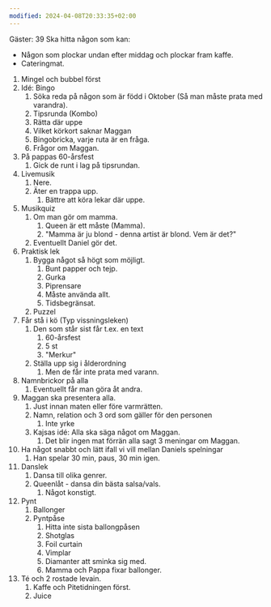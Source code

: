 ```yaml
---
modified: 2024-04-08T20:33:35+02:00
---
```

Gäster: 39
Ska hitta någon som kan:
* Någon som plockar undan efter middag och plockar fram kaffe.
* Cateringmat.

1. Mingel och bubbel först
2. Idé: Bingo
	1. Söka reda på någon som är född i Oktober (Så man måste prata med varandra).
	2. Tipsrunda (Kombo)
	3. Rätta där uppe
	4. Vilket körkort saknar Maggan
	5. Bingobricka, varje ruta är en fråga.
	6. Frågor om Maggan.
3. På pappas 60-årsfest
	1. Gick de runt i lag på tipsrundan.
4. Livemusik
	1. Nere.
	2. Äter en trappa upp.
		1. Bättre att köra lekar där uppe.
5. Musikquiz
	1. Om man gör om mamma.
		1. Queen är ett måste (Mamma).
		2. "Mamma är ju blond - denna artist är blond. Vem är det?"
	2. Eventuellt Daniel gör det.
6. Praktisk lek
	1. Bygga något så högt som möjligt.
		1. Bunt papper och tejp.
		2. Gurka
		3. Piprensare
		4. Måste använda allt.
		5. Tidsbegränsat.
	2. Puzzel
7. Får stå i kö (Typ vissningsleken)
	1. Den som står sist får t.ex. en text
		1. 60-årsfest
		2. 5 st
		3. "Merkur"
	2. Ställa upp sig i ålderordning
		1. Men de får inte prata med varann.
8. Namnbrickor på alla
	1. Eventuellt får man göra åt andra.
9. Maggan ska presentera alla.
	1. Just innan maten eller före varmrätten.
	2. Namn, relation och 3 ord som gäller för den personen
		1. Inte yrke
	3. Kajsas idé: Alla ska säga något om Maggan.
		1. Det blir ingen mat förrän alla sagt 3 meningar om Maggan.
10. Ha något snabbt och lätt ifall vi vill mellan Daniels spelningar
	1. Han spelar 30 min, paus, 30 min igen.
11. Danslek
	1. Dansa till olika genrer.
	2. Queenlåt - dansa din bästa salsa/vals.
		1. Något konstigt.
12. Pynt
	1. Ballonger
	2. Pyntpåse
		1. Hitta inte sista ballongpåsen
		2. Shotglas
		3. Foil curtain
		4. Vimplar
		5. Diamanter att sminka sig med.
		6. Mamma och Pappa fixar ballonger.
13. Té och 2 rostade levain.
	1. Kaffe och Pitetidningen först.
	2. Juice